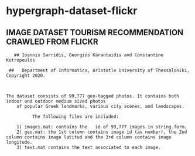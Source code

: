 # hypergraph-dataset-flickr

## **IMAGE DATASET TOURISM RECOMMENDATION CRAWLED FROM FLICKR**  
       ## Ioannis Sarridis, Georgios Karantaidis and Constantine Kotropoulos
	
	 ##   Department of Informatics, Aristotle University of Thessaloniki,  Copyright 2020.


     
    The dataset consists of 99,777 geo-tagged photos. It contains both indoor and outdoor medium sized photos
		of popular Greek landmarks, various city scenes, and landscapes.

              The following files are included:

		1) images.mat: contains the   id of 99,777 images in string form.
		2) geo.mat: the 1st column contains image id (as number), the 2nd column contains image latitud and the 3rd column contains image longitude.
		3) text.mat contains the text associated to each image.

